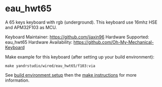 eau_hwt65
===

A 65 keys keyboard with rgb (underground).
This keyboard use 16mhz HSE and APM32F103 as MCU.

Keyboard Maintainer: https://github.com/jiaxin96
Hardware Supported: eau_hwt65
Hardware Availability: https://github.com/Oh-My-Mechanical-Keyboard 

Make example for this keyboard (after setting up your build environment):

    make yandrstudio/wired/eau_hwt65/f103:via

See [build environment setup](https://docs.qmk.fm/#/getting_started_build_tools) then the [make instructions](https://docs.qmk.fm/#/getting_started_make_guide) for more information.
